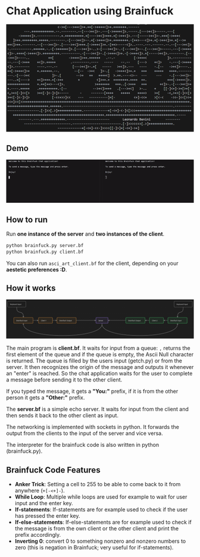 # Chat Application using Brainfuck

![Ewor Asci Art - Client.bf](visuals/ewor_art.PNG)

## Demo

![chat](visuals/chat.gif)

## How to run

Run **one instance of the server** and **two instances of the client**.

```bash
python brainfuck.py server.bf
python brainfuck.py client.bf
```

You can also run ```asci_art_client.bf``` for the client, depending on your **aestetic preferences :D**.

## How it works

![brainfuck_diagram](visuals/Diagram.PNG)

The main program is **client.bf**. It waits for input from a queue: ```,``` returns the first element of the queue and if the queue is empty, the Ascii Null character is returned. The queue is filled by the users input (getch.py) or from the server. It then recognizes the origin of the message and outputs it whenever an "enter" is reached. So the chat application waits for the user to complete a message before sending it to the other client.

If you typed the message, it gets a **"You:"** prefix, if it is from the other person it gets a **"Other:"** prefix.

The **server.bf** is a simple echo server. It waits for input from the client and then sends it back to the other client as input.

The networking is implemented with sockets in python. It forwards the output from the clients to the input of the server and vice versa.

The interpreter for the brainfuck code is also written in python (brainfuck.py).


## Brainfuck Code Features

- **Anker Trick**: Setting a cell to 255 to be able to come back to it from anywhere (```+[-<+]-```). 
- **While Loop**: Multiple while loops are used for example to wait for user input and the enter key.
- **If-statements**: If-statements are for example used to check if the user has pressed the enter key.
- **If-else-statements**: If-else-statements are for example used to check if the message is from the own client or the other client and print the prefix accordingly.
- **Inverting 0**: convert 0 to something nonzero and nonzero numbers to zero (this is negation in Brainfuck; very useful for if-statements).
